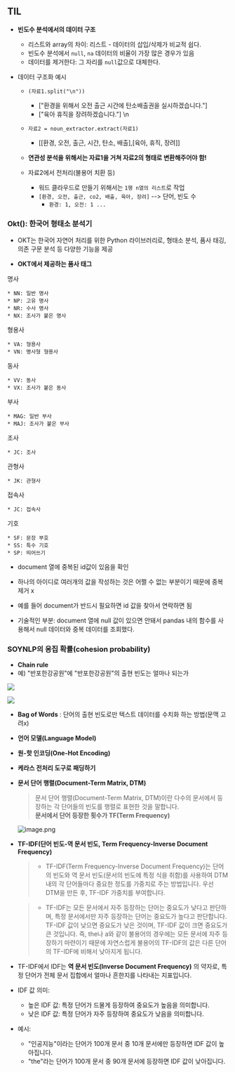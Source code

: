 ## **TIL**
* **빈도수 분석에서의 데이터 구조**
    * 리스트와 array의 차이: 리스트 - 데이터의 삽입/삭제가 비교적 쉽다.
    * 빈도수 분석에서 `null`, `na` 데이터의 비율이 가장 많은 경우가 있음
    * 데이터를 제거한다: 그 자리를 `null`값으로 대체한다.

* 데이터 구조화 예시 
    * `(자료1.split("\n"))`<br> 
        * ["환경을 위해서 오전  출근 시간에 탄소배출권을 실시하겠습니다."] <br>
        * ["육아 휴직을 장려하겠습니다."] \n

    * `자료2 = noun_extractor.extract(자료1)`
        * [[환경, 오전, 출근, 시간, 탄소, 배출],[육아, 휴직, 장려]]

    * **연관성 분석을 위해서는 자료1을 거쳐 자료2의 형태로 변환해주어야 함!** 

    * 자료2에서 전처리(불용어 치환 등)
        * 워드 클라우드로 만들기 위해서는 `1행 n열의 리스트`로 작업
        * `[환경, 오전, 출근, co2, 배출, 육아, 장려]` --> 단어, 빈도 수
            * `환경: 1, 오전: 1 ...`
### **Okt(): 한국어 형태소 분석기**
* OKT는 한국어 자연어 처리를 위한 Python 라이브러리로, 형태소 분석, 품사 태깅, 의존 구문 분석 등 다양한 기능을 제공

* **OKT에서 제공하는 품사 태그**

명사

    * NN: 일반 명사
    * NP: 고유 명사
    * NR: 수사 명사
    * NX: 조사가 붙은 명사
형용사

    * VA: 형용사
    * VN: 명사형 형용사
동사

    * VV: 동사
    * VX: 조사가 붙은 동사
부사

    * MAG: 일반 부사
    * MAJ: 조사가 붙은 부사
조사

    * JC: 조사
관형사

    * JK: 관형사
접속사

    * JC: 접속사
기호

    * SF: 문장 부호
    * SS: 특수 기호
    * SP: 띄어쓰기    
  * document 열에 중복된 id값이 있음을 확인
* 하나의 아이디로 여러개의 값을 작성하는 것은 어쩔 수 없는 부분이기 때문에 중복 제거 x

* 예를 들어 document가 반드시 필요하면 id 값을 찾아서 연락하면 됨

* 기술적인 부분: document 열에 null 값이 있으면 안돼서 pandas 내의 함수를 사용해서 null 데이터와 중복 데이터를 조회했다. 

### **SOYNLP의 응집 확률(cohesion probability)**
* **Chain rule**
* 예) "반포한강공원"에 "반포한강공원"의 출현 빈도는 얼마나 되는가


<img src = "https://wikidocs.net/images/page/92961/%EC%88%98%EC%8B%9D.png"></img>

<img src = "https://wikidocs.net/images/page/92961/%EC%88%98%EC%8B%9D2.png">

* **Bag of Words** : 단어의 출현 빈도로만 텍스트 데이터를 수치화 하는 방법(문맥 고려x)
* **언어 모델(Language Model)**
* **원-핫 인코딩(One-Hot Encoding)**

* **케라스 전처리 도구로 패딩하기**

* **문서 단어 행렬(Document-Term Matrix, DTM)**
    > 문서 단어 행렬(Document-Term Matrix, DTM)이란 다수의 문서에서 등장하는 각 단어들의 빈도를 행렬로 표현한 것을 말합니다.
    <br>**문서에서 단어 등장한 횟수가 TF(Term Frequency)**

    ![image.png](attachment:image.png)

* **TF-IDF(단어 빈도-역 문서 빈도, Term Frequency-Inverse Document Frequency)**
    > * TF-IDF(Term Frequency-Inverse Document Frequency)는 단어의 빈도와 역 문서 빈도(문서의 빈도에 특정 식을 취함)를 사용하여 DTM 내의 각 단어들마다 중요한 정도를 가중치로 주는 방법입니다. 우선 DTM을 만든 후, TF-IDF 가중치를 부여합니다.

    > * TF-IDF는 모든 문서에서 자주 등장하는 단어는 중요도가 낮다고 판단하며, 특정 문서에서만 자주 등장하는 단어는 중요도가 높다고 판단합니다. TF-IDF 값이 낮으면 중요도가 낮은 것이며, TF-IDF 값이 크면 중요도가 큰 것입니다. 즉, the나 a와 같이 불용어의 경우에는 모든 문서에 자주 등장하기 마련이기 때문에 자연스럽게 불용어의 TF-IDF의 값은 다른 단어의 TF-IDF에 비해서 낮아지게 됩니다.

    
* TF-IDF에서 IDF는 **역 문서 빈도(Inverse Document Frequency)** 의 약자로, 특정 단어가 전체 문서 집합에서 얼마나 흔한지를 나타내는 지표입니다.

* IDF 값 의미:
    * 높은 IDF 값: 특정 단어가 드물게 등장하여 중요도가 높음을 의미합니다.
    * 낮은 IDF 값: 특정 단어가 자주 등장하여 중요도가 낮음을 의미합니다.

* 예시:
    * "인공지능"이라는 단어가 100개 문서 중 10개 문서에만 등장하면 IDF 값이 높아집니다.
    * "the"라는 단어가 100개 문서 중 90개 문서에 등장하면 IDF 값이 낮아집니다.
